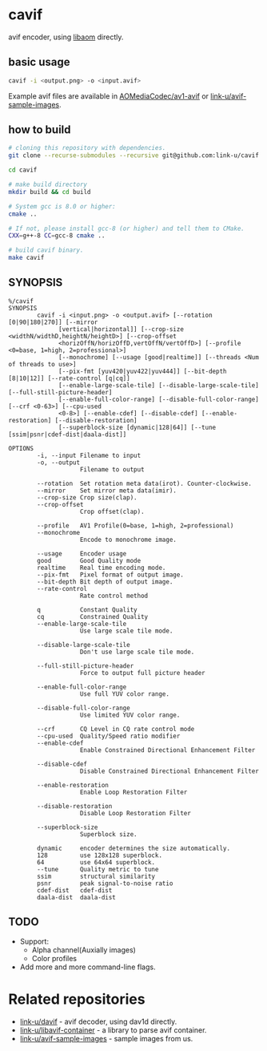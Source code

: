 # cavif

avif encoder, using [libaom](https://aomedia.googlesource.com/aom/) directly.

## basic usage

```bash
cavif -i <output.png> -o <input.avif>
```

Example avif files are available in [AOMediaCodec/av1-avif](https://github.com/AOMediaCodec/av1-avif/tree/master/testFiles) or [link-u/avif-sample-images](https://github.com/link-u/avif-sample-images).

## how to build

```bash
# cloning this repository with dependencies.
git clone --recurse-submodules --recursive git@github.com:link-u/cavif.git

cd cavif

# make build directory
mkdir build && cd build

# System gcc is 8.0 or higher:
cmake ..

# If not, please install gcc-8 (or higher) and tell them to CMake.
CXX=g++-8 CC=gcc-8 cmake ..

# build cavif binary.
make cavif
```

## SYNOPSIS

```
%/cavif
SYNOPSIS
        cavif -i <input.png> -o <output.avif> [--rotation [0|90|180|270]] [--mirror
              [vertical|horizontal]] [--crop-size <widthN/widthD,heightN/heightD>] [--crop-offset
              <horizOffN/horizOffD,vertOffN/vertOffD>] [--profile <0=base, 1=high, 2=professional>]
              [--monochrome] [--usage [good|realtime]] [--threads <Num of threads to use>]
              [--pix-fmt [yuv420|yuv422|yuv444]] [--bit-depth [8|10|12]] [--rate-control [q|cq]]
              [--enable-large-scale-tile] [--disable-large-scale-tile] [--full-still-picture-header]
              [--enable-full-color-range] [--disable-full-color-range] [--crf <0-63>] [--cpu-used
              <0-8>] [--enable-cdef] [--disable-cdef] [--enable-restoration] [--disable-restoration]
              [--superblock-size [dynamic|128|64]] [--tune [ssim|psnr|cdef-dist|daala-dist]]

OPTIONS
        -i, --input Filename to input
        -o, --output
                    Filename to output

        --rotation  Set rotation meta data(irot). Counter-clockwise.
        --mirror    Set mirror meta data(imir).
        --crop-size Crop size(clap).
        --crop-offset
                    Crop offset(clap).

        --profile   AV1 Profile(0=base, 1=high, 2=professional)
        --monochrome
                    Encode to monochrome image.

        --usage     Encoder usage
        good        Good Quality mode
        realtime    Real time encoding mode.
        --pix-fmt   Pixel format of output image.
        --bit-depth Bit depth of output image.
        --rate-control
                    Rate control method

        q           Constant Quality
        cq          Constrained Quality
        --enable-large-scale-tile
                    Use large scale tile mode.

        --disable-large-scale-tile
                    Don't use large scale tile mode.

        --full-still-picture-header
                    Force to output full picture header

        --enable-full-color-range
                    Use full YUV color range.

        --disable-full-color-range
                    Use limited YUV color range.

        --crf       CQ Level in CQ rate control mode
        --cpu-used  Quality/Speed ratio modifier
        --enable-cdef
                    Enable Constrained Directional Enhancement Filter

        --disable-cdef
                    Disable Constrained Directional Enhancement Filter

        --enable-restoration
                    Enable Loop Restoration Filter

        --disable-restoration
                    Disable Loop Restoration Filter

        --superblock-size
                    Superblock size.

        dynamic     encoder determines the size automatically.
        128         use 128x128 superblock.
        64          use 64x64 superblock.
        --tune      Quality metric to tune
        ssim        structural similarity
        psnr        peak signal-to-noise ratio
        cdef-dist   cdef-dist
        daala-dist  daala-dist
```

## TODO

 - Support:
   - Alpha channel(Auxially images)
   - Color profiles
 - Add more and more command-line flags.

# Related repositories

 - [link-u/davif](https://github.com/link-u/davif) - avif decoder, using dav1d directly.
 - [link-u/libavif-container](https://github.com/link-u/libavif-container) - a library to parse avif container.
 - [link-u/avif-sample-images](https://github.com/link-u/avif-sample-images) - sample images from us.
